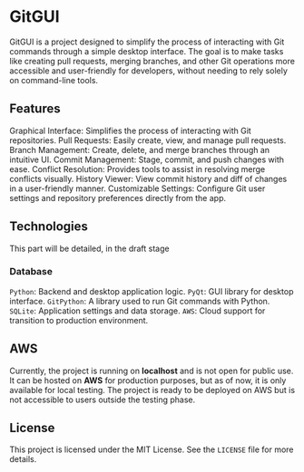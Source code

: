 # GitGUI
GitGUI is a project designed to simplify the process of interacting with Git commands through a simple desktop interface. The goal is to make tasks like creating pull requests, merging branches, and other Git operations more accessible and user-friendly for developers, without needing to rely solely on command-line tools.

## Features
Graphical Interface: Simplifies the process of interacting with Git repositories.
Pull Requests: Easily create, view, and manage pull requests.
Branch Management: Create, delete, and merge branches through an intuitive UI.
Commit Management: Stage, commit, and push changes with ease.
Conflict Resolution: Provides tools to assist in resolving merge conflicts visually.
History Viewer: View commit history and diff of changes in a user-friendly manner.
Customizable Settings: Configure Git user settings and repository preferences directly from the app.

## Technologies
This part will be detailed, in the draft stage


### Database
`Python`: Backend and desktop application logic.
`PyQt`: GUI library for desktop interface.
`GitPython`: A library used to run Git commands with Python.
`SQLite`: Application settings and data storage.
`AWS`: Cloud support for transition to production environment.

## AWS
Currently, the project is running on **localhost** and is not open for public use. It can be hosted on **AWS** for production purposes, but as of now, it is only available for local testing. The project is ready to be deployed on AWS but is not accessible to users outside the testing phase.

## License
This project is licensed under the MIT License. See the `LICENSE` file for more details.
